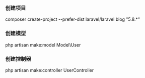 ### 创建项目
composer create-project --prefer-dist laravel/laravel blog "5.8.*"

### 创建模型
php artisan make:model Model\User

### 创建控制器
php artisan make:controller UserController
